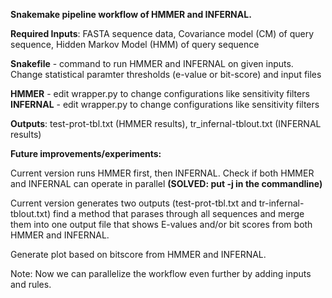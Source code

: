 **Snakemake pipeline workflow of HMMER and INFERNAL.**


**Required Inputs**: FASTA sequence data, Covariance model (CM) of query sequence, Hidden Markov Model (HMM) of query sequence

**Snakefile** - command to run HMMER and INFERNAL on given inputs. Change statistical paramter thresholds (e-value or bit-score) and input files

**HMMER** - edit wrapper.py to change configurations like sensitivity filters
**INFERNAL** - edit wrapper.py to change configurations like sensitivity filters

**Outputs**: test-prot-tbl.txt (HMMER results), tr_infernal-tblout.txt (INFERNAL results)

**Future improvements/experiments:**


Current version runs HMMER first, then INFERNAL. Check if both HMMER and INFERNAL can operate in parallel **(SOLVED: put -j in the commandline)**

Current version generates two outputs (test-prot-tbl.txt and tr-infernal-tblout.txt) find a method that parases through all sequences and merge them into one output file that shows E-values and/or bit scores from both HMMER and INFERNAL.

Generate plot based on bitscore from HMMER and INFERNAL.

Note:
Now we can parallelize the workflow even further by adding inputs and rules. 
